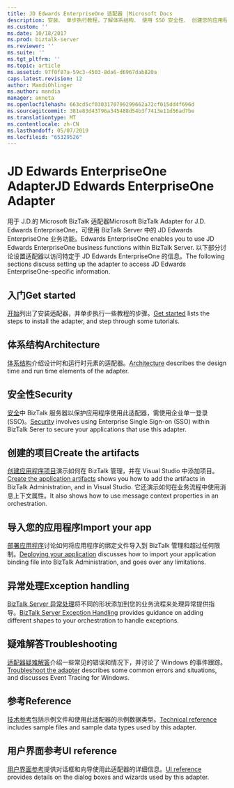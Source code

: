 ```yaml
---
title: JD Edwards EnterpriseOne 适配器 |Microsoft Docs
description: 安装、 单步执行教程，了解体系结构、 使用 SSO 安全性、 创建您的应用程序、 导入绑定文件中，和使用用于 J.D.的 BizTalk 适配器时添加异常处理 在 BizTalk Server 中的 Edwards EnterpriseOne
ms.custom: ''
ms.date: 10/18/2017
ms.prod: biztalk-server
ms.reviewer: ''
ms.suite: ''
ms.tgt_pltfrm: ''
ms.topic: article
ms.assetid: 97f0f87a-59c3-4503-8da6-d6967dab820a
caps.latest.revision: 12
author: MandiOhlinger
ms.author: mandia
manager: anneta
ms.openlocfilehash: 663cd5cf0303170799299662a72cf015dd4f696d
ms.sourcegitcommit: 381e83d43796a345488d54b3f7413e11d56ad7be
ms.translationtype: MT
ms.contentlocale: zh-CN
ms.lasthandoff: 05/07/2019
ms.locfileid: "65329526"
---
```

# <a name="jd-edwards-enterpriseone-adapter"></a><span data-ttu-id="05ac6-104">JD Edwards EnterpriseOne Adapter</span><span class="sxs-lookup"><span data-stu-id="05ac6-104">JD Edwards EnterpriseOne Adapter</span></span>
<span data-ttu-id="05ac6-105">用于 J.D.的 Microsoft BizTalk 适配器</span><span class="sxs-lookup"><span data-stu-id="05ac6-105">Microsoft BizTalk Adapter for J.D.</span></span> <span data-ttu-id="05ac6-106">Edwards EnterpriseOne，可使用 BizTalk Server 中的 JD Edwards EnterpriseOne 业务功能。</span><span class="sxs-lookup"><span data-stu-id="05ac6-106">Edwards EnterpriseOne enables you to use JD Edwards EnterpriseOne business functions within BizTalk Server.</span></span> <span data-ttu-id="05ac6-107">以下部分讨论设置适配器以访问特定于 JD Edwards EnterpriseOne 的信息。</span><span class="sxs-lookup"><span data-stu-id="05ac6-107">The following sections discuss setting up the adapter to access JD Edwards EnterpriseOne-specific information.</span></span>  
  
## <a name="get-started"></a><span data-ttu-id="05ac6-108">入门</span><span class="sxs-lookup"><span data-stu-id="05ac6-108">Get started</span></span>
<span data-ttu-id="05ac6-109">[开始](../core/getting-started-with-biztalk-adapter-for-jd-edwards-enterpriseone.md)列出了安装适配器，并单步执行一些教程的步骤。</span><span class="sxs-lookup"><span data-stu-id="05ac6-109">[Get started](../core/getting-started-with-biztalk-adapter-for-jd-edwards-enterpriseone.md) lists the steps to install the adapter, and step through some tutorials.</span></span>

## <a name="architecture"></a><span data-ttu-id="05ac6-110">体系结构</span><span class="sxs-lookup"><span data-stu-id="05ac6-110">Architecture</span></span>
<span data-ttu-id="05ac6-111">[体系结构](../core/architecture-of-biztalk-adapter-for-jd-edwards-enterpriseone.md)介绍设计时和运行时元素的适配器。</span><span class="sxs-lookup"><span data-stu-id="05ac6-111">[Architecture](../core/architecture-of-biztalk-adapter-for-jd-edwards-enterpriseone.md) describes the design time and run time elements of the adapter.</span></span>

## <a name="security"></a><span data-ttu-id="05ac6-112">安全性</span><span class="sxs-lookup"><span data-stu-id="05ac6-112">Security</span></span>
<span data-ttu-id="05ac6-113">[安全](../core/security-in-biztalk-adapter-for-jd-edwards-enterpriseone.md)中 BizTalk 服务器以保护应用程序使用此适配器，需使用企业单一登录 (SSO)。</span><span class="sxs-lookup"><span data-stu-id="05ac6-113">[Security](../core/security-in-biztalk-adapter-for-jd-edwards-enterpriseone.md) involves using Enterprise Single Sign-on (SSO) within BizTalk Serer to secure your applications that use this adapter.</span></span>

## <a name="create-the-artifacts"></a><span data-ttu-id="05ac6-114">创建的项目</span><span class="sxs-lookup"><span data-stu-id="05ac6-114">Create the artifacts</span></span>
<span data-ttu-id="05ac6-115">[创建应用程序项目](../core/developing-applications2.md)演示如何在 BizTalk 管理，并在 Visual Studio 中添加项目。</span><span class="sxs-lookup"><span data-stu-id="05ac6-115">[Create the application artifacts](../core/developing-applications2.md) shows you how to add the artifacts in BizTalk Administration, and in Visual Studio.</span></span> <span data-ttu-id="05ac6-116">它还演示如何在业务流程中使用消息上下文属性。</span><span class="sxs-lookup"><span data-stu-id="05ac6-116">It also shows how to use message context properties in an orchestration.</span></span>

## <a name="import-your-app"></a><span data-ttu-id="05ac6-117">导入您的应用程序</span><span class="sxs-lookup"><span data-stu-id="05ac6-117">Import your app</span></span>
<span data-ttu-id="05ac6-118">[部署应用程序](../core/deploying-biztalk-adapter-for-jd-edwards-enterpriseone.md)讨论如何将应用程序的绑定文件导入到 BizTalk 管理和超过任何限制。</span><span class="sxs-lookup"><span data-stu-id="05ac6-118">[Deploying your application](../core/deploying-biztalk-adapter-for-jd-edwards-enterpriseone.md) discusses how to import your application binding file into BizTalk Administration, and goes over any limitations.</span></span> 

## <a name="exception-handling"></a><span data-ttu-id="05ac6-119">异常处理</span><span class="sxs-lookup"><span data-stu-id="05ac6-119">Exception handling</span></span>
<span data-ttu-id="05ac6-120">[BizTalk Server 异常处理](../core/using-biztalk-server-exception-handling3.md)将不同的形状添加到您的业务流程来处理异常提供指导。</span><span class="sxs-lookup"><span data-stu-id="05ac6-120">[BizTalk Server Exception Handling](../core/using-biztalk-server-exception-handling3.md) provides guidance on adding different shapes to your orchestration to handle exceptions.</span></span>

## <a name="troubleshooting"></a><span data-ttu-id="05ac6-121">疑难解答</span><span class="sxs-lookup"><span data-stu-id="05ac6-121">Troubleshooting</span></span>
<span data-ttu-id="05ac6-122">[适配器疑难解答](../core/troubleshooting-jd-edwards-enterpriseone.md)介绍一些常见的错误和情况下，并讨论了 Windows 的事件跟踪。</span><span class="sxs-lookup"><span data-stu-id="05ac6-122">[Troubleshoot the adapter](../core/troubleshooting-jd-edwards-enterpriseone.md) describes some common errors and situations, and discusses Event Tracing for Windows.</span></span>

## <a name="reference"></a><span data-ttu-id="05ac6-123">参考</span><span class="sxs-lookup"><span data-stu-id="05ac6-123">Reference</span></span>
<span data-ttu-id="05ac6-124">[技术参考](../core/technical-reference6.md)包括示例文件和使用此适配器的示例数据类型。</span><span class="sxs-lookup"><span data-stu-id="05ac6-124">[Technical reference](../core/technical-reference6.md) includes sample files and sample data types used by this adapter.</span></span>

## <a name="ui-reference"></a><span data-ttu-id="05ac6-125">用户界面参考</span><span class="sxs-lookup"><span data-stu-id="05ac6-125">UI reference</span></span>
<span data-ttu-id="05ac6-126">[用户界面参考](../core/ui-reference-for-biztalk-adapter-for-jd-edwards-enterpriseone.md)提供对话框和向导使用此适配器的详细信息。</span><span class="sxs-lookup"><span data-stu-id="05ac6-126">[UI reference](../core/ui-reference-for-biztalk-adapter-for-jd-edwards-enterpriseone.md) provides details on the dialog boxes and wizards used by this adapter.</span></span> 